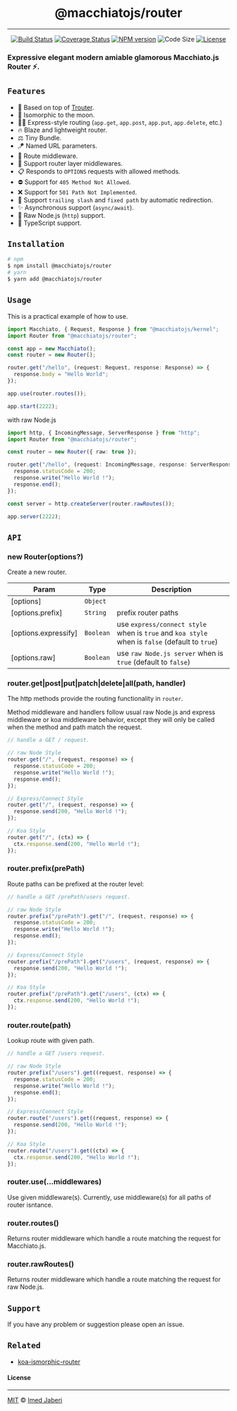 <div align='center'>

# @macchiatojs/router

---

[![Build Status][travis-img]][travis-url]
[![Coverage Status][coverage-img]][coverage-url]
[![NPM version][npm-badge]][npm-url]
![Code Size][code-size-badge]
[![License][license-badge]][license-url]

</div>

<!-- ***************** -->

[travis-img]: https://travis-ci.com/macchiatojs/router.svg?branch=master
[travis-url]: https://travis-ci.com/macchiatojs/router
[coverage-img]: https://coveralls.io/repos/github/macchiatojs/router/badge.svg?branch=master
[coverage-url]: https://coveralls.io/github/macchiatojs/router?branch=master
[npm-badge]: https://img.shields.io/npm/v/@macchiatojs/router.svg?style=flat
[npm-url]: https://www.npmjs.com/package/@macchiatojs/router
[license-badge]: https://img.shields.io/badge/license-MIT-green.svg?style=flat
[license-url]: https://github.com/macchiatojs/router/blob/master/LICENSE
[code-size-badge]: https://img.shields.io/github/languages/code-size/macchiatojs/router
[pr-welcoming-badge]: https://img.shields.io/badge/PRs-welcome-brightgreen.svg?style=flat
[trouter]: https://github.com/lukeed/trouter

<!-- ***************** -->

### Expressive elegant modern amiable glamorous Macchiato.js Router ⚡.

## `Features`

- 🦄 Based on top of [Trouter][trouter].
- 🚀 Isomorphic to the moon.
- 💅🏻 Express-style routing (`app.get`, `app.post`, `app.put`, `app.delete`, etc.)
- 🔥 Blaze and lightweight router.
- ⚖️ Tiny Bundle.
- 🪁 Named URL parameters.
- 🎯 Route middleware.
- 🥞 Support router layer middlewares.
- 📋 Responds to `OPTIONS` requests with allowed methods.
- ⛔️ Support for `405 Method Not Allowed`.
- ❌ Support for `501 Path Not Implemented`.
- 🧼 Support `trailing slash` and `fixed path` by automatic redirection.
- ✨ Asynchronous support (`async/await`).
- 🐢 Raw Node.js (`http`) support.
- 🎉 TypeScript support.

## `Installation`

```bash
# npm
$ npm install @macchiatojs/router
# yarn
$ yarn add @macchiatojs/router
```

## `Usage`

This is a practical example of how to use.

```typescript
import Macchiato, { Request, Response } from "@macchiatojs/kernel";
import Router from "@macchiatojs/router";

const app = new Macchiato();
const router = new Router();

router.get("/hello", (request: Request, response: Response) => {
  response.body = "Hello World";
});

app.use(router.routes());

app.start(2222);
```

with raw Node.js

```typescript
import http, { IncomingMessage, ServerResponse } from "http";
import Router from "@macchiatojs/router";

const router = new Router({ raw: true });

router.get("/hello", (request: IncomingMessage, response: ServerResponse) => {
  response.statusCode = 200;
  response.write("Hello World !");
  response.end();
});

const server = http.createServer(router.rawRoutes());

app.server(2222);
```

## `API`

### new Router(options?)

Create a new router.

| Param                | Type      | Description                                                                                    |
| -------------------- | --------- | ---------------------------------------------------------------------------------------------- |
| [options]            | `Object`  |                                                                                                |
| [options.prefix]     | `String`  | prefix router paths                                                                            |
| [options.expressify] | `Boolean` | use `express/connect style` when is `true` and `koa style` when is `false` (default to `true`) |
| [options.raw]        | `Boolean` | use `raw Node.js server` when is `true` (default to `false`)                                   |

### router.get|post|put|patch|delete|all(path, handler)

The http methods provide the routing functionality in `router`.

Method middleware and handlers follow usual raw Node.js and express middleware or koa middleware behavior, except they will only be called when the method and path match the request.

```js
// handle a GET / request.

// raw Node Style
router.get("/", (request, response) => {
  response.statusCode = 200;
  response.write("Hello World !");
  response.end();
});

// Express/Connect Style
router.get("/", (request, response) => {
  response.send(200, "Hello World !");
});

// Koa Style
router.get("/", (ctx) => {
  ctx.response.send(200, "Hello World !");
});
```

### router.prefix(prePath)

Route paths can be prefixed at the router level:

```js
// handle a GET /prePath/users request.

// raw Node Style
router.prefix("/prePath").get("/", (request, response) => {
  response.statusCode = 200;
  response.write("Hello World !");
  response.end();
});

// Express/Connect Style
router.prefix("/prePath").get("/users", (request, response) => {
  response.send(200, "Hello World !");
});

// Koa Style
router.prefix("/prePath").get("/users", (ctx) => {
  ctx.response.send(200, "Hello World !");
});
```

### router.route(path)

Lookup route with given path.

```js
// handle a GET /users request.

// raw Node Style
router.prefix("/users").get((request, response) => {
  response.statusCode = 200;
  response.write("Hello World !");
  response.end();
});

// Express/Connect Style
router.route("/users").get((request, response) => {
  response.send(200, "Hello World !");
});

// Koa Style
router.route("/users").get((ctx) => {
  ctx.response.send(200, "Hello World !");
});
```

### router.use(...middlewares)

Use given middleware(s). Currently, use middleware(s) for all paths of router isntance.

### router.routes()

Returns router middleware which handle a route matching the request for Macchiato.js.

### router.rawRoutes()

Returns router middleware which handle a route matching the request for raw Node.js.

## `Support`

If you have any problem or suggestion please open an issue.

## `Related`

- [koa-ismorphic-router](https://github.com/3imed-jaberi/koa-isomorphic-router)

#### License

---

[MIT](LICENSE) &copy; [Imed Jaberi](https://github.com/3imed-jaberi)
